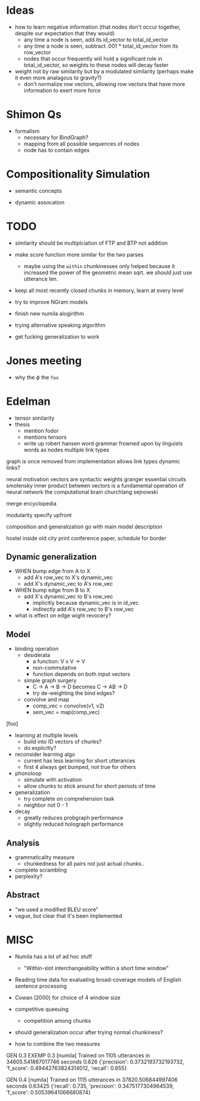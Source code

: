 # Ideas
- how to learn negative information (that nodes don't occur together, despite our expectation that they would)
    - any time a node is seen, add its id_vector to total_id_vector
    - any time a node is seen, subtract .001 * total_id_vector from its row_vector
    - nodes that occur frequently will hold a significant role in total_id_vector, so weights to these nodes will decay faster
- weight not by raw similarity but by a modulated similarity (perhaps make it even more analagous to gravity?)
    - don't normalize row vectors, allowing row vectors that have more information to exert more force


# Shimon Qs
- formalism
    - necessary for BindGraph?
    - mapping from all possible sequences of nodes
    - node has to contain edges


# Compositionality Simulation
- semantic concepts

- dynamic assocation

# TODO
- similarity should be multiplciation of FTP and BTP not addition
- make score function more similar for the two parses
    - maybe using the `within` chunkinesses only helped because it increased the power of the geometric mean sqrt. we should just use utterance len.

- keep all most recently closed chunks in memory, learn at every level

- try to improve NGram models
- finish new numila alogirithm
- trying alternative speaking algorithm
- get fucking generalization to work

# Jones meeting
- why the $\phi$   the `foo`

# Edelman
- tensor similarity
- thesis
    - mention fodor
    - mentions tensors
    - write up 
robert hansen word grammar
    frowned upon by linguists
    words as nodes
    multiple link types

graph is once removed from implementation
    allows link types
    dynamic links?

neural motivation
    vectors are syntactic weights
    granger essential circuits
    smolensky
    inner product between vectors is a fundamental operation of neural network
    the computational brain churchlang sejnowski

merge
    encyclopedia

modularity
    specify upfront

composition and generalization go with main model description

hostel inside old city
print conference paper, schedule for border

## Dynamic generalization
- WHEN bump edge from A to X
    - add A's row_vec to X's dynamic_vec
    - add X's dynamic_vec to A's row_vec
- WHEN bump edge from B to X
    - add X's dynamic_vec to B's row_vec
        - implicitly because dynamic_vec is in id_vec
        - indirectly add A's row_vec to B's row_vec
- what is effect on edge wight revocery?

## Model
- binding operation
    - desiderata
        - a function: V x V -> V
        - non-commutative
        - function depends on both input vectors
    - simple graph surgery
        - C -> A -> B -> D   becomes   C -> AB -> D
        - try de-weighting the bind edges?
    - convolve and map
        - comp_vec = convolve(v1, v2)
        - sem_vec = map(comp_vec)

[foo] 
- learning at multiple levels
    - build into ID vectors of chunks?
    - do explicitly?
- reconsider learning algo
    - current has less learning for short utterances
    - first 4 always get bumped, not true for others
- phonoloop
    - simulate with activation
    - allow chunks to stick around for short periods of time
- generalization
    - try complete on comprehension task
    - neighbor not 0 - 1
- decay
    - greatly reduces probgraph performance
    - slightly reduced holograph performance

## Analysis
- grammaticality measure
    - chunkedness for all pairs not just actual chunks..
- complete scrambling
- perplexity?

## Abstract
- "we used a modified BLEU score"
- vague, but clear that it's been implemented


# MISC
- Numila has a lot of ad hoc stuff
    - "Within-slot interchangeability within a short time window"
- Reading time data for evaluating broad-coverage models of English sentence processing
- Cowan (2000) for choice of 4 window size

- competitive queeuing
    - competition among chunks



- should generalization occur after trying normal chunkiness?
- how to combine the two measures

GEN 0.3 EXEMP 0.3
[numila]  Trained on 1105 utterances in 34605.541867017746 seconds
0.626
{'precision': 0.3732193732193732, 'f_score': 0.49442763824314012, 'recall': 0.655}


GEN 0.4
[numila]  Trained on 1115 utterances in 37820.506844997406 seconds
0.63425
{'recall': 0.735, 'precision': 0.3475177304964539, 'f_score': 0.50539641066680874}
